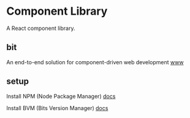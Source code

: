 # Component Library

A React component library.

## bit

An end-to-end solution for component-driven web development [www](https://bit.dev/)

## setup

Install NPM (Node Package Manager) [docs](https://docs.npmjs.com/downloading-and-installing-node-js-and-npm)

Install BVM (Bits Version Manager) [docs](https://harmony-docs.bit.dev/getting-started/installing-bit)